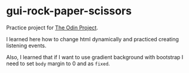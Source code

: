 # gui-rock-paper-scissors

Practice project for [The Odin Project](https://www.theodinproject.com/courses/web-development-101/lessons/dom-manipulation).

I learned here how to change html dynamically and practiced creating listening events.

Also, I learned that if I want to use gradient background with bootstrap I need to set `body` margin to 0 and as `fixed`.